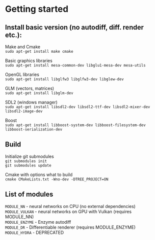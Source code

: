 
# Getting started

## Install basic version (no autodiff, diff. render etc.):

Make and Cmake \
`sudo apt-get install make cmake`

Basic graphics libraries \
`sudo apt-get install mesa-common-dev libglu1-mesa-dev mesa-utils`

OpenGL libraries \
`sudo apt-get install libglfw3 libglfw3-dev libglew-dev`

GLM (vectors, matrices) \
`sudo apt-get install libglm-dev`

SDL2 (windows manager) \
`sudo apt-get install libsdl2-dev libsdl2-ttf-dev libsdl2-mixer-dev libsdl2-image-dev`

Boost \
`sudo apt-get install libboost-system-dev libboost-filesystem-dev libboost-serialization-dev`

## Build

Initialize git submodules \
`git submodules init` \
`git submodules update`

Cmake with options what to build \
`cmake CMakeLists.txt -Wno-dev -DTREE_PROJECT=ON`

## List of modules
`MODULE_NN` - neural networks on CPU (no external dependencies) \
`MODULE_VULKAN` - neural networks on GPU with Vulkan (requires MODULE_NN) \
`MODULE_ENZYME` - Enzyme autodiff \
`MODULE_DR` - Differentiable renderer (requires MODULE_ENZYME) \
`MODULE_HYDRA` - DEPRECATED 
